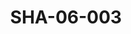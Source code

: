---
pid: SHA-06-003
title: SHA-06-003
language: en
collection: Sharhabil Ahmed
original_label: 
rights: Sharhabil Ahmed
location_of_original: Sharhabil Ahmed
photographer_or_studio: 
scanned_from: photograph 9.5 by 14.3
_date: late 1970s
location: Khartoum, Sports Park
description: Shihab Sharhabil and school children
additional_notes: 
permission_display: 'yes'
on_server: 'no'
on_website: 'no'
permalink: /archive/en/sha-06-003.html
layout: photo-page
---